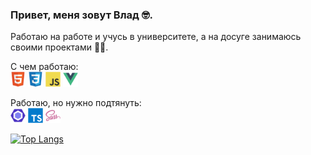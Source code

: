 ### Привет, меня зовут Влад 🤓.
Работаю на работе и учусь в университете, а на досуге занимаюсь своими проектами 👨‍💻.

С чем работаю:
<br>
<img src="https://github.com/devicons/devicon/blob/master/icons/html5/html5-original.svg" alt="vuejs" width="24" height="24" background="#4FC08D"/>
<img src="https://github.com/devicons/devicon/blob/master/icons/css3/css3-original.svg" alt="vuejs" width="24" height="24" background="#4FC08D"/>
<img src="https://github.com/devicons/devicon/blob/master/icons/javascript/javascript-original.svg" alt="vuejs" width="24" height="24" background="#4FC08D"/>
<img src="https://github.com/devicons/devicon/blob/master/icons/vuejs/vuejs-original.svg" alt="vuejs" width="24" height="24" background="#4FC08D"/>

Работаю, но нужно подтянуть:
<br>
<img src="https://github.com/devicons/devicon/blob/master/icons/eslint/eslint-original.svg" alt="vuejs" width="24" height="24" background="#4FC08D"/>
<img src="https://github.com/devicons/devicon/blob/master/icons/typescript/typescript-original.svg" alt="vuejs" width="24" height="24" background="#4FC08D"/>
<img src="https://github.com/devicons/devicon/blob/master/icons/sass/sass-original.svg" alt="vuejs" width="24" height="24" background="#4FC08D"/>

[![Top Langs](https://github-readme-stats.vercel.app/api/top-langs/?username=vladkutnyakov&layout=compact)](https://github.com/anuraghazra/github-readme-stats)
